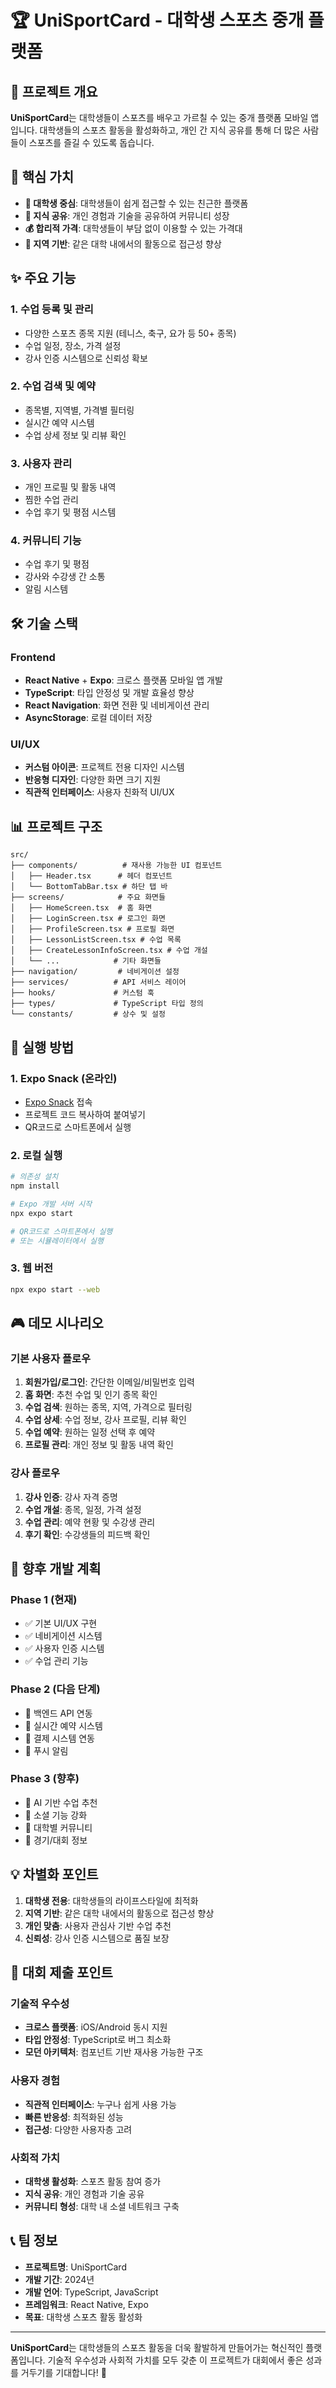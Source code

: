 # 🏆 UniSportCard - 대학생 스포츠 중개 플랫폼

## 📱 프로젝트 개요

**UniSportCard**는 대학생들이 스포츠를 배우고 가르칠 수 있는 중개 플랫폼 모바일 앱입니다. 
대학생들의 스포츠 활동을 활성화하고, 개인 간 지식 공유를 통해 더 많은 사람들이 스포츠를 즐길 수 있도록 돕습니다.

## 🎯 핵심 가치

- **🏫 대학생 중심**: 대학생들이 쉽게 접근할 수 있는 친근한 플랫폼
- **🤝 지식 공유**: 개인 경험과 기술을 공유하여 커뮤니티 성장
- **💰 합리적 가격**: 대학생들이 부담 없이 이용할 수 있는 가격대
- **📍 지역 기반**: 같은 대학 내에서의 활동으로 접근성 향상

## ✨ 주요 기능

### 1. **수업 등록 및 관리**
- 다양한 스포츠 종목 지원 (테니스, 축구, 요가 등 50+ 종목)
- 수업 일정, 장소, 가격 설정
- 강사 인증 시스템으로 신뢰성 확보

### 2. **수업 검색 및 예약**
- 종목별, 지역별, 가격별 필터링
- 실시간 예약 시스템
- 수업 상세 정보 및 리뷰 확인

### 3. **사용자 관리**
- 개인 프로필 및 활동 내역
- 찜한 수업 관리
- 수업 후기 및 평점 시스템

### 4. **커뮤니티 기능**
- 수업 후기 및 평점
- 강사와 수강생 간 소통
- 알림 시스템

## 🛠 기술 스택

### Frontend
- **React Native** + **Expo**: 크로스 플랫폼 모바일 앱 개발
- **TypeScript**: 타입 안정성 및 개발 효율성 향상
- **React Navigation**: 화면 전환 및 네비게이션 관리
- **AsyncStorage**: 로컬 데이터 저장

### UI/UX
- **커스텀 아이콘**: 프로젝트 전용 디자인 시스템
- **반응형 디자인**: 다양한 화면 크기 지원
- **직관적 인터페이스**: 사용자 친화적 UI/UX

## 📊 프로젝트 구조

```
src/
├── components/          # 재사용 가능한 UI 컴포넌트
│   ├── Header.tsx      # 헤더 컴포넌트
│   └── BottomTabBar.tsx # 하단 탭 바
├── screens/            # 주요 화면들
│   ├── HomeScreen.tsx  # 홈 화면
│   ├── LoginScreen.tsx # 로그인 화면
│   ├── ProfileScreen.tsx # 프로필 화면
│   ├── LessonListScreen.tsx # 수업 목록
│   ├── CreateLessonInfoScreen.tsx # 수업 개설
│   └── ...            # 기타 화면들
├── navigation/         # 네비게이션 설정
├── services/          # API 서비스 레이어
├── hooks/             # 커스텀 훅
├── types/             # TypeScript 타입 정의
└── constants/         # 상수 및 설정
```

## 🚀 실행 방법

### 1. Expo Snack (온라인)
- [Expo Snack](https://snack.expo.dev/) 접속
- 프로젝트 코드 복사하여 붙여넣기
- QR코드로 스마트폰에서 실행

### 2. 로컬 실행
```bash
# 의존성 설치
npm install

# Expo 개발 서버 시작
npx expo start

# QR코드로 스마트폰에서 실행
# 또는 시뮬레이터에서 실행
```

### 3. 웹 버전
```bash
npx expo start --web
```

## 🎮 데모 시나리오

### 기본 사용자 플로우
1. **회원가입/로그인**: 간단한 이메일/비밀번호 입력
2. **홈 화면**: 추천 수업 및 인기 종목 확인
3. **수업 검색**: 원하는 종목, 지역, 가격으로 필터링
4. **수업 상세**: 수업 정보, 강사 프로필, 리뷰 확인
5. **수업 예약**: 원하는 일정 선택 후 예약
6. **프로필 관리**: 개인 정보 및 활동 내역 확인

### 강사 플로우
1. **강사 인증**: 강사 자격 증명
2. **수업 개설**: 종목, 일정, 가격 설정
3. **수업 관리**: 예약 현황 및 수강생 관리
4. **후기 확인**: 수강생들의 피드백 확인

## 🔮 향후 개발 계획

### Phase 1 (현재)
- ✅ 기본 UI/UX 구현
- ✅ 네비게이션 시스템
- ✅ 사용자 인증 시스템
- ✅ 수업 관리 기능

### Phase 2 (다음 단계)
- 🔄 백엔드 API 연동
- 🔄 실시간 예약 시스템
- 🔄 결제 시스템 연동
- 🔄 푸시 알림

### Phase 3 (향후)
- 🔮 AI 기반 수업 추천
- 🔮 소셜 기능 강화
- 🔮 대학별 커뮤니티
- 🔮 경기/대회 정보

## 💡 차별화 포인트

1. **대학생 전용**: 대학생들의 라이프스타일에 최적화
2. **지역 기반**: 같은 대학 내에서의 활동으로 접근성 향상
3. **개인 맞춤**: 사용자 관심사 기반 수업 추천
4. **신뢰성**: 강사 인증 시스템으로 품질 보장

## 🏅 대회 제출 포인트

### 기술적 우수성
- **크로스 플랫폼**: iOS/Android 동시 지원
- **타입 안정성**: TypeScript로 버그 최소화
- **모던 아키텍처**: 컴포넌트 기반 재사용 가능한 구조

### 사용자 경험
- **직관적 인터페이스**: 누구나 쉽게 사용 가능
- **빠른 반응성**: 최적화된 성능
- **접근성**: 다양한 사용자층 고려

### 사회적 가치
- **대학생 활성화**: 스포츠 활동 참여 증가
- **지식 공유**: 개인 경험과 기술 공유
- **커뮤니티 형성**: 대학 내 소셜 네트워크 구축

## 📞 팀 정보

- **프로젝트명**: UniSportCard
- **개발 기간**: 2024년
- **개발 언어**: TypeScript, JavaScript
- **프레임워크**: React Native, Expo
- **목표**: 대학생 스포츠 활동 활성화

---

**UniSportCard**는 대학생들의 스포츠 활동을 더욱 활발하게 만들어가는 혁신적인 플랫폼입니다. 
기술적 우수성과 사회적 가치를 모두 갖춘 이 프로젝트가 대회에서 좋은 성과를 거두기를 기대합니다! 🚀
